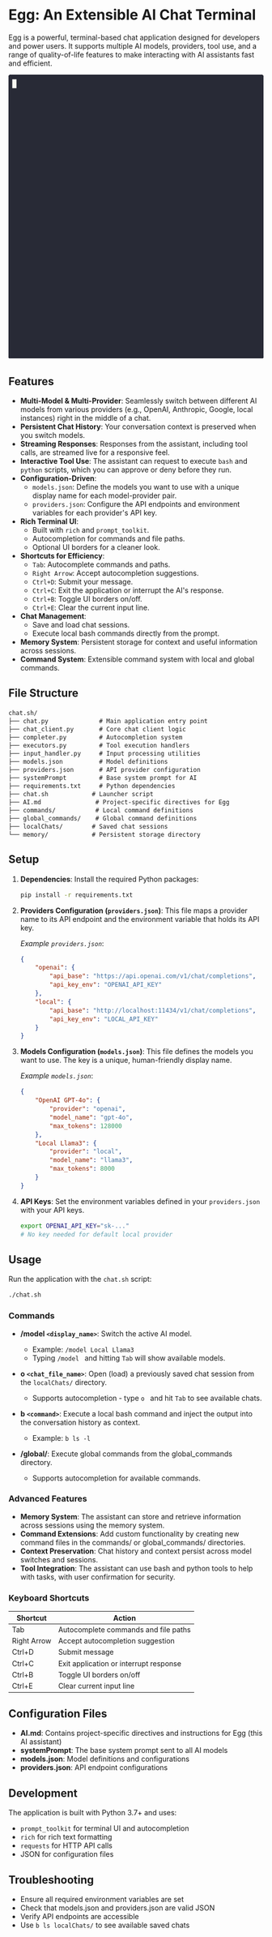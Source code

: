 # Egg: An Extensible AI Chat Terminal

Egg is a powerful, terminal-based chat application designed for developers and power users. It supports multiple AI models, providers, tool use, and a range of quality-of-life features to make interacting with AI assistants fast and efficient.


![Egg](egg.gif)


## Features

- **Multi-Model & Multi-Provider**: Seamlessly switch between different AI models from various providers (e.g., OpenAI, Anthropic, Google, local instances) right in the middle of a chat.
- **Persistent Chat History**: Your conversation context is preserved when you switch models.
- **Streaming Responses**: Responses from the assistant, including tool calls, are streamed live for a responsive feel.
- **Interactive Tool Use**: The assistant can request to execute `bash` and `python` scripts, which you can approve or deny before they run.
- **Configuration-Driven**:
    - `models.json`: Define the models you want to use with a unique display name for each model-provider pair.
    - `providers.json`: Configure the API endpoints and environment variables for each provider's API key.
- **Rich Terminal UI**:
    - Built with `rich` and `prompt_toolkit`.
    - Autocompletion for commands and file paths.
    - Optional UI borders for a cleaner look.
- **Shortcuts for Efficiency**:
    - `Tab`: Autocomplete commands and paths.
    - `Right Arrow`: Accept autocompletion suggestions.
    - `Ctrl+D`: Submit your message.
    - `Ctrl+C`: Exit the application or interrupt the AI's response.
    - `Ctrl+B`: Toggle UI borders on/off.
    - `Ctrl+E`: Clear the current input line.
- **Chat Management**:
    - Save and load chat sessions.
    - Execute local bash commands directly from the prompt.
- **Memory System**: Persistent storage for context and useful information across sessions.
- **Command System**: Extensible command system with local and global commands.

## File Structure

```
chat.sh/
├── chat.py              # Main application entry point
├── chat_client.py       # Core chat client logic
├── completer.py         # Autocompletion system
├── executors.py         # Tool execution handlers
├── input_handler.py     # Input processing utilities
├── models.json          # Model definitions
├── providers.json       # API provider configuration
├── systemPrompt         # Base system prompt for AI
├── requirements.txt     # Python dependencies
├── chat.sh            # Launcher script
├── AI.md               # Project-specific directives for Egg
├── commands/           # Local command definitions
├── global_commands/    # Global command definitions
├── localChats/        # Saved chat sessions
└── memory/            # Persistent storage directory
```

## Setup

1.  **Dependencies**: Install the required Python packages:
    ```bash
    pip install -r requirements.txt
    ```

2.  **Providers Configuration (`providers.json`)**:
    This file maps a provider name to its API endpoint and the environment variable that holds its API key.

    *Example `providers.json`*:
    ```json
    {
        "openai": {
            "api_base": "https://api.openai.com/v1/chat/completions",
            "api_key_env": "OPENAI_API_KEY"
        },
        "local": {
            "api_base": "http://localhost:11434/v1/chat/completions",
            "api_key_env": "LOCAL_API_KEY"
        }
    }
    ```

3.  **Models Configuration (`models.json`)**:
    This file defines the models you want to use. The key is a unique, human-friendly display name.

    *Example `models.json`*:
    ```json
    {
        "OpenAI GPT-4o": {
            "provider": "openai",
            "model_name": "gpt-4o",
            "max_tokens": 128000
        },
        "Local Llama3": {
            "provider": "local",
            "model_name": "llama3",
            "max_tokens": 8000
        }
    }
    ```

4.  **API Keys**: Set the environment variables defined in your `providers.json` with your API keys.
    ```bash
    export OPENAI_API_KEY="sk-..."
    # No key needed for default local provider
    ```

## Usage

Run the application with the `chat.sh` script:
```bash
./chat.sh
```

### Commands

- **/model `<display_name>`**: Switch the active AI model.
  - Example: `/model Local Llama3`
  - Typing `/model ` and hitting `Tab` will show available models.

- **o `<chat_file_name>`**: Open (load) a previously saved chat session from the `localChats/` directory.
  - Supports autocompletion - type `o ` and hit `Tab` to see available chats.

- **b `<command>`**: Execute a local bash command and inject the output into the conversation history as context.
  - Example: `b ls -l`

- **/global/<command>**: Execute global commands from the global_commands directory.
  - Supports autocompletion for available commands.

### Advanced Features

- **Memory System**: The assistant can store and retrieve information across sessions using the memory system.
- **Command Extensions**: Add custom functionality by creating new command files in the commands/ or global_commands/ directories.
- **Context Preservation**: Chat history and context persist across model switches and sessions.
- **Tool Integration**: The assistant can use bash and python tools to help with tasks, with user confirmation for security.

### Keyboard Shortcuts

| Shortcut | Action |
|----------|--------|
| Tab | Autocomplete commands and file paths |
| Right Arrow | Accept autocompletion suggestion |
| Ctrl+D | Submit message |
| Ctrl+C | Exit application or interrupt response |
| Ctrl+B | Toggle UI borders on/off |
| Ctrl+E | Clear current input line |

## Configuration Files

- **AI.md**: Contains project-specific directives and instructions for Egg (this AI assistant)
- **systemPrompt**: The base system prompt sent to all AI models
- **models.json**: Model definitions and configurations
- **providers.json**: API endpoint configurations

## Development

The application is built with Python 3.7+ and uses:
- `prompt_toolkit` for terminal UI and autocompletion
- `rich` for rich text formatting
- `requests` for HTTP API calls
- JSON for configuration files

## Troubleshooting

- Ensure all required environment variables are set
- Check that models.json and providers.json are valid JSON
- Verify API endpoints are accessible
- Use `b ls localChats/` to see available saved chats
